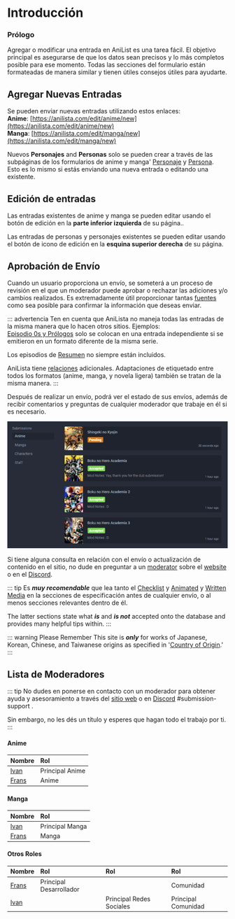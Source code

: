 # Introducción

### Prólogo

Agregar o modificar una entrada en AniList es una tarea fácil. El objetivo principal es asegurarse de que los datos sean precisos y lo más completos posible para ese momento. Todas las secciones del formulario están formateadas de manera similar y tienen útiles consejos útiles para ayudarte.

## Agregar Nuevas Entradas

Se pueden enviar nuevas entradas utilizando estos enlaces:  
**Anime**: [https://anilista.com/edit/anime/new](https://anilista.com/edit/anime/new)  
**Manga**: [https://anilista.com/edit/manga/new](https://anilista.com/edit/manga/new)

Nuevos **Personajes** and **Personas** solo se pueden crear a través de las subpáginas de los formularios de anime y manga' [Personaje](./submissions.html#characters) y [Persona](./submissions.html#staff). Esto es lo mismo si estás enviando una nueva entrada o editando una existente.

## Edición de entradas

Las entradas existentes de anime y manga se pueden editar usando el botón de edición en la **parte inferior izquierda** de su página..

Las entradas de personas y personajes existentes se pueden editar usando el botón de icono de edición en la **esquina superior derecha** de su página.

## Aprobación de Envío

Cuando un usuario proporciona un envío, se someterá a un proceso de revisión en el que un moderador puede aprobar o rechazar las adiciones y/o cambios realizados. Es extremadamente útil proporcionar tantas [fuentes](./criteria.html#sourcing) como sea posible para confirmar la información que deseas enviar.

::: advertencia Ten en cuenta que AniLista no maneja todas las entradas de la misma manera que lo hacen otros sitios.
Ejemplos:  
[Episodio 0s y Prólogos](./criteria.html#episode-0-s-and-prologues) solo se colocan en una entrada independiente si se emitieron en un formato diferente de la misma serie.

Los episodios de [Resumen](./criteria.html#recaps) no siempre están incluidos.

AniLista tiene [relaciones](./submissions.html#relations) adicionales. Adaptaciones de etiquetado entre todos los formatos \(anime, manga, y novela ligera\) también se tratan de la misma manera.
:::

Después de realizar un envío, podrá ver el estado de sus envíos, además de recibir comentarios y preguntas de cualquier moderador que trabaje en él si es necesario.

![Submission panel on a users' profile page.](./img/user-submissions.png)

Si tiene alguna consulta en relación con el envío o actualización de contenido en el sitio, no dude en preguntar a un [moderator](./#moderator-list) sobre el [website](http://anilist.co) o en el [Discord](https://discord.gg/2J5nqqZ).

::: tip
Es _**muy recomendable**_ que lea tanto el [Checklist](./criteria.html#checklist) y [Animated](./criteria.html#animated-media) y [Written Media](./criteria.html#written-media) en la secciones de especificación antes de cualquier envío, o al menos secciones relevantes dentro de él.

The latter sections state what _**is**_ and _**is not**_ accepted onto the database and provides many helpful tips within.
:::

::: warning Please Remember
This site is _**only**_ for works of Japanese, Korean, Chinese, and Taiwanese origins as specified in '[Country of Origin](./submissions.html#country-of-origin).'
:::

## Lista de Moderadores

::: tip
No dudes en ponerse en contacto con un moderador para obtener ayuda y asesoramiento a través del [sitio web](http://anilista.com/) o en [Discord](https://discord.gg/2J5nqqZ) \#submission-support .

Sin embargo, no les dés un título y esperes que hagan todo el trabajo por ti.
:::

#### Anime

| Nombre                                            | Rol             |
| :------------------------------------------------ | :-------------- |
| [Ivan](http://anilista.com/user/Ivan)             | Principal Anime |
| [Frans](http://anilista.com/user/Frans)           | Anime           |

#### Manga

| Nombre                                        | Rol                  |
| :-------------------------------------------- | :------------------- |
| [Ivan](http://anilista.com/user/Ivan)         | Principal Manga      |
| [Frans](https://anilista.com/user/Frans)      | Manga                |

#### Otros Roles

| Nombre                                         | Rol                    | Rol                       | Rol                 |
| :--------------------------------------------- | :---------------------- | :----------------------- | :------------------ |
| [Frans](http://anilista.com/user/Frans)        | Principal Desarrollador |                          | Comunidad           |
| [Ivan](http://anilista.com/user/Ivan)          |                         | Principal Redes Sociales | Principal Comunidad |
